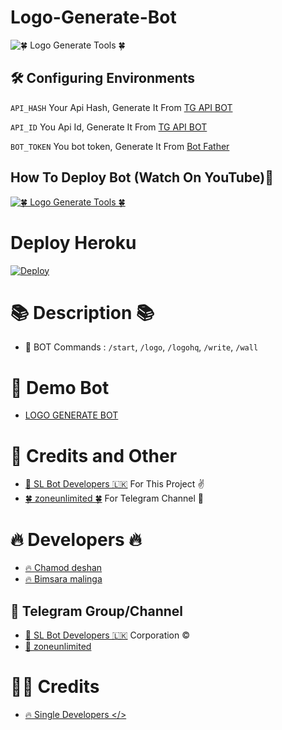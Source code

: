 # Logo-Generate-Bot 

![🍀 Logo Generate Tools 🍀](https://telegra.ph/file/61e5a2d1009c4cbdaf67d.jpg)



## 🛠 Configuring Environments

``` API_HASH ``` Your Api Hash, Generate It From [TG API BOT](https://t.me/TgApiextractorBot)

``` API_ID ``` You Api Id, Generate It From [TG API BOT](https://t.me/TgApiextractorBot)

``` BOT_TOKEN ``` You bot token, Generate It From [Bot Father](https://t.me/BotFather)



## How To Deploy Bot (Watch On YouTube)🌷
[![🍀 Logo Generate Tools 🍀](https://telegra.ph/file/04f4e08d3d96e237b6bad.jpg)]()



# Deploy Heroku 

[![Deploy](https://www.herokucdn.com/deploy/button.svg)](https://heroku.com/deploy?template=https://github.com/SL-Bot-Developers/logo-tools.git)



# 📚 Description 📚
 

- 🔑 BOT Commands : `/start`, `/logo`, `/logohq`, `/write`, `/wall`



# 🌸 Demo Bot

- [LOGO GENERATE BOT](https://t.me/The_logo_generate_bot)



# 🌺 Credits and Other

- [🚀 SL Bot Developers 🇱🇰](https://github.com/SL-Bot-Developers) For This Project ✌️
- [🍀 zoneunlimited 🍀](https://t.me/zoneunlimited) For Telegram Channel 🚀



# 🔥 Developers 🔥

- [🔥 Chamod deshan](https://t.me/chamod_deshan)<br>
- [🔥 Bimsara malinga](https://t.me/bimsaramalinga) <br>



## 🌷 Telegram Group/Channel

- [🌷 SL Bot Developers 🇱🇰](https://t.me/SL_BotDevelopers) Corporation ©️
- [🌷 zoneunlimited](https://t.me/zoneunlimited) 



# 🙋‍♂ Credits 

- [🔥 Single Developers </> ](https://t.me/SingleDevelopers)

##


